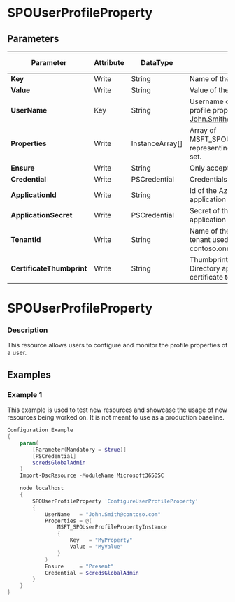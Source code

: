 ﻿# SPOUserProfileProperty

## Parameters

| Parameter | Attribute | DataType | Description | Allowed Values |
| --- | --- | --- | --- | --- |
| **Key** | Write | String | Name of the User Profile Property. ||
| **Value** | Write | String | Value of the User Profile Property. ||
| **UserName** | Key | String | Username of the user to configure the profile properties for. E.g. John.Smith@contoso.com ||
| **Properties** | Write | InstanceArray[] | Array of MSFT_SPOUserProfilePropertyInstance representing the profile properties to set. ||
| **Ensure** | Write | String | Only accepted value is 'Present'. |Present|
| **Credential** | Write | PSCredential | Credentials of the Global Admin. ||
| **ApplicationId** | Write | String | Id of the Azure Active Directory application to authenticate with. ||
| **ApplicationSecret** | Write | PSCredential | Secret of the Azure Active Directory application to authenticate with. ||
| **TenantId** | Write | String | Name of the Azure Active Directory tenant used for authentication. Format contoso.onmicrosoft.com ||
| **CertificateThumbprint** | Write | String | Thumbprint of the Azure Active Directory application's authentication certificate to use for authentication. ||


# SPOUserProfileProperty

### Description

This resource allows users to configure and monitor the profile
properties of a user.

## Examples

### Example 1

This example is used to test new resources and showcase the usage of new resources being worked on.
It is not meant to use as a production baseline.

```powershell
Configuration Example
{
    param(
        [Parameter(Mandatory = $true)]
        [PSCredential]
        $credsGlobalAdmin
    )
    Import-DscResource -ModuleName Microsoft365DSC

    node localhost
    {
        SPOUserProfileProperty 'ConfigureUserProfileProperty'
        {
            UserName   = "John.Smith@contoso.com"
            Properties = @(
                MSFT_SPOUserProfilePropertyInstance
                {
                    Key   = "MyProperty"
                    Value = "MyValue"
                }
            )
            Ensure     = "Present"
            Credential = $credsGlobalAdmin
        }
    }
}
```

